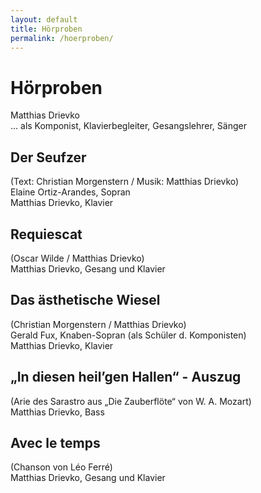 ```yaml
---
layout: default
title: Hörproben
permalink: /hoerproben/
---
```


<script>{% include audio.min.js %}</script>

<script>
  audiojs.events.ready(function() {
    var as = audiojs.createAll({
      imageLocation: '/assets/audiojs/player-graphics.gif',
      swfLocation: '/assets/audiojs/audiojs.swf'});
  });
</script>


Hörproben
=========


Matthias Drievko  
... als Komponist, Klavierbegleiter, Gesangslehrer, Sänger


Der Seufzer
-----------

(Text: Christian Morgenstern / Musik: Matthias Drievko)  
Elaine Ortiz-Arandes, Sopran  
Matthias Drievko, Klavier

<audio src="/assets/seufzer.mp3" preload="none">Der Seufzer</audio>


Requiescat
----------

(Oscar Wilde / Matthias Drievko)  
Matthias Drievko, Gesang und Klavier

<audio src="/assets/requiescat.mp3" preload="none">Requiescat</audio>


Das ästhetische Wiesel
----------------------

(Christian Morgenstern /  Matthias Drievko)  
Gerald Fux, Knaben-Sopran (als Schüler d. Komponisten)  
Matthias Drievko, Klavier

<audio src="/assets/wiesel.mp3" preload="none">Das ästhetische Wiesel</audio>


„In diesen heil’gen Hallen“ - Auszug
-------------------------------------

(Arie des Sarastro aus „Die Zauberflöte“ von  W. A.  Mozart)  
Matthias Drievko, Bass
<audio src="/assets/sarastro-ausschnitt.mp3" preload="none">In diesen heil’gen Hallen</audio>


Avec le temps
-------------

(Chanson von Léo Ferré)  
Matthias Drievko, Gesang und Klavier
<audio src="/assets/avec-le-temps.mp3" preload="none">Avec le temps</audio>
